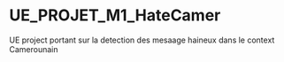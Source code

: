 # UE_PROJET_M1_HateCamer
UE project portant sur la detection des mesaage haineux dans le context Camerounain

